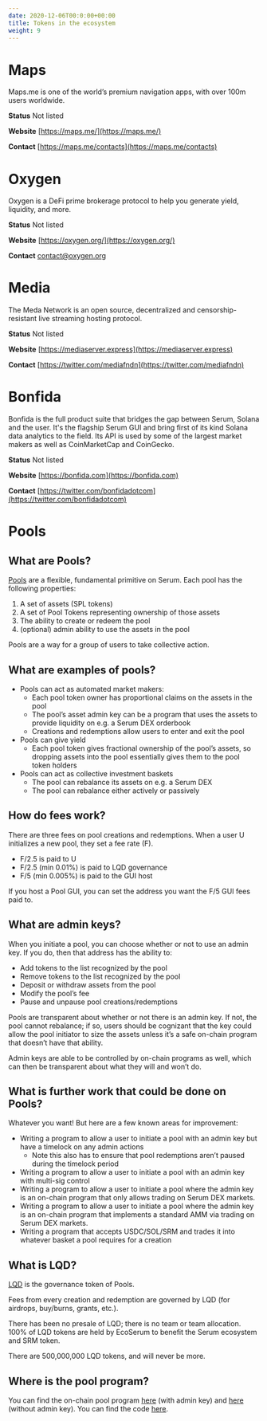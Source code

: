 ```yaml
---
date: 2020-12-06T00:0:00+00:00
title: Tokens in the ecosystem
weight: 9
---
```


# Maps

Maps.me is one of the world’s premium navigation apps, with over 100m users worldwide.

**Status** Not listed

**Website** [https://maps.me/](https://maps.me/)

**Contact** [https://maps.me/contacts](https://maps.me/contacts)

# Oxygen

Oxygen is a DeFi prime brokerage protocol to help you generate yield, liquidity, and more.

**Status** Not listed

**Website** [https://oxygen.org/](https://oxygen.org/)

**Contact** [contact@oxygen.org](mailto:contact@oxygen.org)

# Media

The Meda Network is an open source, decentralized and censorship-resistant live streaming hosting protocol.

**Status** Not listed

**Website** [https://mediaserver.express](https://mediaserver.express)

**Contact** [https://twitter.com/mediafndn](https://twitter.com/mediafndn)

# Bonfida

Bonfida is the full product suite that bridges the gap between Serum, Solana and the user. It's the flagship Serum GUI and bring first of its kind Solana data analytics to the field. Its API is used by some of the largest market makers as well as CoinMarketCap and CoinGecko.

**Status** Not listed

**Website** [https://bonfida.com](https://bonfida.com)

**Contact** [https://twitter.com/bonfidadotcom](https://twitter.com/bonfidadotcom)

# Pools

## What are Pools?

[Pools](http://dex.projectserum.com/#/pools) are a flexible, fundamental primitive on Serum. Each pool has the following properties:

1. A set of assets (SPL tokens)
2. A set of Pool Tokens representing ownership of those assets
3. The ability to create or redeem the pool
4. (optional) admin ability to use the assets in the pool

Pools are a way for a group of users to take collective action.

## What are examples of pools?

- Pools can act as automated market makers:
  - Each pool token owner has proportional claims on the assets in the pool
  - The pool’s asset admin key can be a program that uses the assets to provide liquidity on e.g. a Serum DEX orderbook
  - Creations and redemptions allow users to enter and exit the pool
- Pools can give yield
  - Each pool token gives fractional ownership of the pool’s assets, so dropping assets into the pool essentially gives them to the pool token holders
- Pools can act as collective investment baskets
  - The pool can rebalance its assets on e.g. a Serum DEX
  - The pool can rebalance either actively or passively

## How do fees work?

There are three fees on pool creations and redemptions. When a user U initializes a new pool, they set a fee rate (F).

- F/2.5 is paid to U
- F/2.5 (min 0.01%) is paid to LQD governance
- F/5 (min 0.005%) is paid to the GUI host

If you host a Pool GUI, you can set the address you want the F/5 GUI fees paid to.

## What are admin keys?

When you initiate a pool, you can choose whether or not to use an admin key. If you do, then that address has the ability to:

- Add tokens to the list recognized by the pool
- Remove tokens to the list recognized by the pool
- Deposit or withdraw assets from the pool
- Modify the pool’s fee
- Pause and unpause pool creations/redemptions

Pools are transparent about whether or not there is an admin key. If not, the pool cannot rebalance; if so, users should be cognizant that the key could allow the pool initiator to size the assets unless it’s a safe on-chain program that doesn’t have that ability.

Admin keys are able to be controlled by on-chain programs as well, which can then be transparent about what they will and won’t do.

## What is further work that could be done on Pools?

Whatever you want! But here are a few known areas for improvement:

- Writing a program to allow a user to initiate a pool with an admin key but have a timelock on any admin actions
  - Note this also has to ensure that pool redemptions aren’t paused during the timelock period
- Writing a program to allow a user to initiate a pool with an admin key with multi-sig control
- Writing a program to allow a user to initiate a pool where the admin key is an on-chain program that only allows trading on Serum DEX markets.
- Writing a program to allow a user to initiate a pool where the admin key is an on-chain program that implements a standard AMM via trading on Serum DEX markets.
- Writing a program that accepts USDC/SOL/SRM and trades it into whatever basket a pool requires for a creation

## What is LQD?

[LQD](https://explorer.solana.com/address/A6aY2ceogBz1VaXBxm1j2eJuNZMRqrWUAnKecrMH85zj) is the governance token of Pools.

Fees from every creation and redemption are governed by LQD (for airdrops, buy/burns, grants, etc.).

There has been no presale of LQD; there is no team or team allocation. 100% of LQD tokens are held by EcoSerum to benefit the Serum ecosystem and SRM token.

There are 500,000,000 LQD tokens, and will never be more.

## Where is the pool program?

You can find the on-chain pool program [here](http://explorer.solana.com/address/WvmTNLpGMVbwJVYztYL4Hnsy82cJhQorxjnnXcRm3b6) (with admin key) and [here](https://explorer.solana.com/address/71JS8f7y7ASMbuuSMCVG7a3qDdcVco2qYD6bMJeZqUCm) (without admin key). You can find the code [here](https://github.com/project-serum/serum-dex/tree/master/pool).
